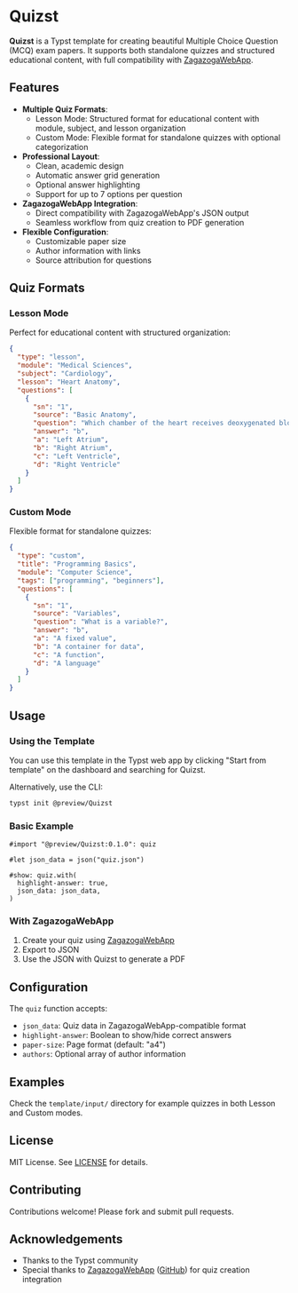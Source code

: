 # Quizst

**Quizst** is a Typst template for creating beautiful Multiple Choice Question (MCQ) exam papers. It supports both standalone quizzes and structured educational content, with full compatibility with [ZagazogaWebApp](https://muhammadaly11.github.io/ZagazogaWebApp/).

## Features

- **Multiple Quiz Formats**:
  - Lesson Mode: Structured format for educational content with module, subject, and lesson organization
  - Custom Mode: Flexible format for standalone quizzes with optional categorization
- **Professional Layout**:
  - Clean, academic design
  - Automatic answer grid generation
  - Optional answer highlighting
  - Support for up to 7 options per question
- **ZagazogaWebApp Integration**:
  - Direct compatibility with ZagazogaWebApp's JSON output
  - Seamless workflow from quiz creation to PDF generation
- **Flexible Configuration**:
  - Customizable paper size
  - Author information with links
  - Source attribution for questions

## Quiz Formats

### Lesson Mode
Perfect for educational content with structured organization:

```json
{
  "type": "lesson",
  "module": "Medical Sciences",
  "subject": "Cardiology",
  "lesson": "Heart Anatomy",
  "questions": [
    {
      "sn": "1",
      "source": "Basic Anatomy",
      "question": "Which chamber of the heart receives deoxygenated blood?",
      "answer": "b",
      "a": "Left Atrium",
      "b": "Right Atrium",
      "c": "Left Ventricle",
      "d": "Right Ventricle"
    }
  ]
}
```

### Custom Mode
Flexible format for standalone quizzes:

```json
{
  "type": "custom",
  "title": "Programming Basics",
  "module": "Computer Science",
  "tags": ["programming", "beginners"],
  "questions": [
    {
      "sn": "1",
      "source": "Variables",
      "question": "What is a variable?",
      "answer": "b",
      "a": "A fixed value",
      "b": "A container for data",
      "c": "A function",
      "d": "A language"
    }
  ]
}
```

## Usage

### Using the Template

You can use this template in the Typst web app by clicking "Start from template" on the dashboard and searching for Quizst.

Alternatively, use the CLI:

```sh
typst init @preview/Quizst
```

### Basic Example

```typst
#import "@preview/Quizst:0.1.0": quiz

#let json_data = json("quiz.json")

#show: quiz.with(
  highlight-answer: true,
  json_data: json_data,
)
```

### With ZagazogaWebApp

1. Create your quiz using [ZagazogaWebApp](https://muhammadaly11.github.io/ZagazogaWebApp/)
2. Export to JSON
3. Use the JSON with Quizst to generate a PDF

## Configuration

The `quiz` function accepts:

- `json_data`: Quiz data in ZagazogaWebApp-compatible format
- `highlight-answer`: Boolean to show/hide correct answers
- `paper-size`: Page format (default: "a4")
- `authors`: Optional array of author information

## Examples

Check the `template/input/` directory for example quizzes in both Lesson and Custom modes.

## License

MIT License. See [LICENSE](LICENSE) for details.

## Contributing

Contributions welcome! Please fork and submit pull requests.

## Acknowledgements

- Thanks to the Typst community
- Special thanks to [ZagazogaWebApp](https://muhammadaly11.github.io/ZagazogaWebApp/) ([GitHub](https://github.com/MuhammadAly11/ZagazogaWebApp)) for quiz creation integration